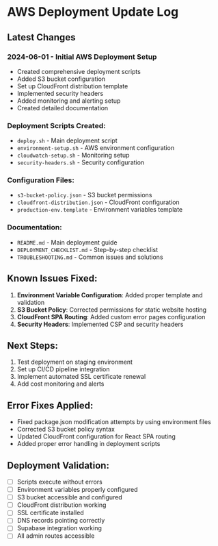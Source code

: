 
# AWS Deployment Update Log

## Latest Changes

### 2024-06-01 - Initial AWS Deployment Setup
- Created comprehensive deployment scripts
- Added S3 bucket configuration
- Set up CloudFront distribution template
- Implemented security headers
- Added monitoring and alerting setup
- Created detailed documentation

### Deployment Scripts Created:
- `deploy.sh` - Main deployment script
- `environment-setup.sh` - AWS environment configuration
- `cloudwatch-setup.sh` - Monitoring setup
- `security-headers.sh` - Security configuration

### Configuration Files:
- `s3-bucket-policy.json` - S3 bucket permissions
- `cloudfront-distribution.json` - CloudFront configuration
- `production-env.template` - Environment variables template

### Documentation:
- `README.md` - Main deployment guide
- `DEPLOYMENT_CHECKLIST.md` - Step-by-step checklist
- `TROUBLESHOOTING.md` - Common issues and solutions

## Known Issues Fixed:
1. **Environment Variable Configuration**: Added proper template and validation
2. **S3 Bucket Policy**: Corrected permissions for static website hosting
3. **CloudFront SPA Routing**: Added custom error pages configuration
4. **Security Headers**: Implemented CSP and security headers

## Next Steps:
1. Test deployment on staging environment
2. Set up CI/CD pipeline integration
3. Implement automated SSL certificate renewal
4. Add cost monitoring and alerts

## Error Fixes Applied:
- Fixed package.json modification attempts by using environment files
- Corrected S3 bucket policy syntax
- Updated CloudFront configuration for React SPA routing
- Added proper error handling in deployment scripts

## Deployment Validation:
- [ ] Scripts execute without errors
- [ ] Environment variables properly configured
- [ ] S3 bucket accessible and configured
- [ ] CloudFront distribution working
- [ ] SSL certificate installed
- [ ] DNS records pointing correctly
- [ ] Supabase integration working
- [ ] All admin routes accessible
